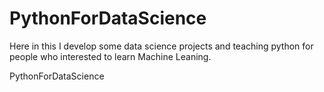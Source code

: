 # PythonForDataScience
Here in this I develop some data science projects and teaching python for people who interested to learn Machine Leaning.

PythonForDataScience
